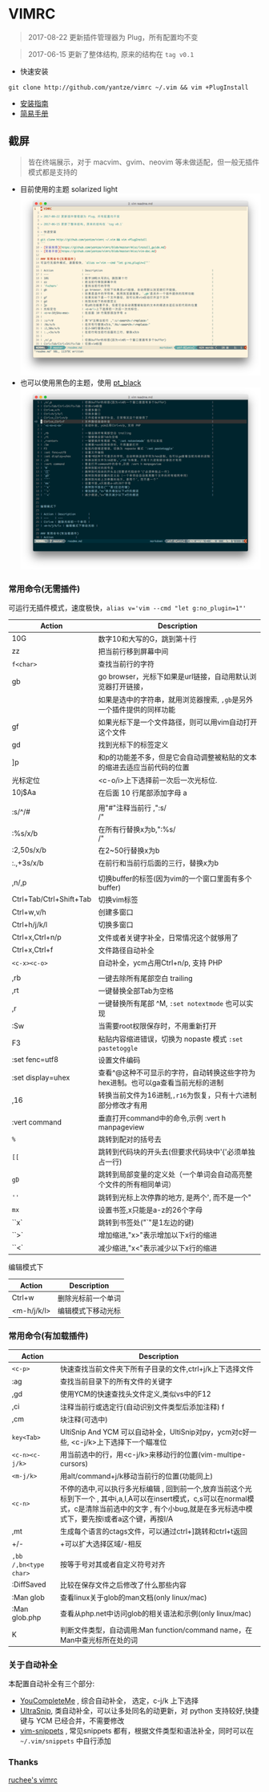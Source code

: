 # VIMRC

> 2017-08-22 更新插件管理器为 Plug，所有配置均不变

> 2017-06-15 更新了整体结构, 原来的结构在 `tag v0.1`

- 快速安装
```
git clone http://github.com/yantze/vimrc ~/.vim && vim +PlugInstall
```
- [安装指南](https://github.com/yantze/vimrc/blob/master/misc/install_guide.md)
- [简易手册](https://github.com/yantze/vimrc/blob/master/misc/vim-doc.md)

## 截屏
> 皆在终端展示，对于 macvim、gvim、neovim 等未做适配，但一般无插件模式都是支持的

- 目前使用的主题 solarized light
![screenshot mac solarized light](misc/screenshot-mac.png)
- 也可以使用黑色的主题，使用 [pt_black](https://github.com/yantze/pt_black)
![screenshot mac pm2 dark](misc/screenshot-mac-pm2-dark.png)

### 常用命令(无需插件)
可运行无插件模式，速度极快，`alias v='vim --cmd "let g:no_plugin=1"'`

| Action                  | Description                                                                     |
| ---                     | ---                                                                             |
| 10G                     | 数字10和大写的G，跳到第十行                                                     |
| zz                      | 把当前行移到屏幕中间                                                            |
| `f<char>`               | 查找当前行的字符                                                                |
| gb                      | go browser，光标下如果是url链接，自动用默认浏览器打开链接，                     |
|                         | 如果是选中的字符串，就用浏览器搜索, `,gb`是另外一个插件提供的同样功能           |
| gf                      | 如果光标下是一个文件路径，则可以用vim自动打开这个文件                           |
| gd                      | 找到光标下的标签定义                                                            |
| ]p                      | 和p的功能差不多，但是它会自动调整被粘贴的文本的缩进去适应当前代码的位置         |
| 光标定位                | <c-o/i>上下选择前一次后一次光标位.                                              |
| <c-v>10j$Aa<esc>        | 在后面 10 行尾部添加字母 a                                                      |
|                         |                                                                                 |
| :s/^/#                  | 用"#"注释当前行 ,":s/<search>/<replace>"                                        |
| :%s/x/b                 | 在所有行替换x为b,":%s/<search>/<replace>"                                       |
| :2,50s/x/b              | 在2~50行替换x为b                                                                |
| :.,+3s/x/b              | 在前行和当前行后面的三行，替换x为b                                              |
|                         |                                                                                 |
| ,n/,p                   | 切换buffer的标签(因为vim的一个窗口里面有多个buffer)                             |
| Ctrl+Tab/Ctrl+Shift+Tab | 切换vim标签                                                                     |
| Ctrl+w,v/h              | 创建多窗口                                                                      |
| Ctrl+h/j/k/l            | 切换多窗口                                                                      |
| Ctrl+x,Ctrl+n/p         | 文件或者关键字补全，日常情况这个就够用了                                        |
| Ctrl+x,Ctrl+f           | 文件路径自动补全                                                                |
| `<c-x><c-o>`            | 自动补全，ycm占用Ctrl+n/p, 支持 PHP                                             |
|                         |                                                                                 |
| ,rb                     | 一键去除所有尾部空白 trailing                                                   |
| ,rt                     | 一键替换全部Tab为空格                                                           |
| ,r<enter>               | 一键替换所有尾部 ^M, `:set notextmode` 也可以实现                               |
| :Sw                     | 当需要root权限保存时，不用重新打开                                              |
| F3                      | 粘贴内容缩进错误，切换为 nopaste 模式 `:set pastetoggle`                        |
| :set fenc=utf8          | 设置文件编码                                                                    |
| :set display=uhex       | 查看^@这种不可显示的字符，自动转换这些字符为hex进制。也可以ga查看当前光标的进制 |
| ,16                     | 转换当前文件为16进制,`,r16`为恢复，只有十六进制部分修改才有用                   |
| :vert command           | 垂直打开command中的命令,示例 :vert h manpageview                                |
| `%`                     | 跳转到配对的括号去                                                              |
| `[[`                    | 跳转到代码块的开头去(但要求代码块中'{'必须单独占一行)                           |
| `gD`                    | 跳转到局部变量的定义处（一个单词会自动高亮整个文件的所有相同单词）              |
| `''`                    | 跳转到光标上次停靠的地方, 是两个', 而不是一个"                                  |
| `mx`                    | 设置书签,x只能是a-z的26个字母                                                   |
| ``x`                    | 跳转到书签处("`"是1左边的键)                                                    |
| ``>`                    | 增加缩进,"x>"表示增加以下x行的缩进                                              |
| ``<`                    | 减少缩进,"x<"表示减少以下x行的缩进                                              |


编辑模式下

| Action | Description        |
| ---    | ---                |
| Ctrl+w | 删除光标前一个单词 |
| <m-h/j/k/l> | 编辑模式下移动光标 |

### 常用命令(有加载插件)
| Action              | Description                                                                                                                                                                                                                  |
| ---                 | ---                                                                                                                                                                                                                          |
| `<c-p>`               | 快速查找当前文件夹下所有子目录的文件,ctrl+j/k上下选择文件                                                                                                                                                                    |
| :ag                 | 查找当前目录下的所有文件的关键字                                                                                                                                                                                             |
| ,gd                 | 使用YCM的快速查找头文件定义,类似vs中的F12                                                                                                                                                                                    |
| ,ci                 | 注释当前行或选定行(自动识别文件类型后添加注释)                                                                                                             f                                                                 |
| ,cm                 | 块注释(可选中)                                                                                                                                                                                                               |
| `key<Tab>`            | UltiSnip And YCM 可以自动补全，UltiSnip对py，ycm对c好一些, <c-j/k>上下选择下一个瞄准位                                                                                                                                       |
| `<c-n><c-j/k>`        | 用<c-n>当前选中的行，用<c-j/k>来移动行的位置(vim-multipe-cursors)                                                                                                                                                            |
| `<m-j/k>`             | 用alt/command+j/k移动当前行的位置(功能同上)                                                                                                                                                                                  |
| `<c-n>`               | 不停的选中<c-n>,可以执行多光标编辑 , <c-p>回到前一个,<c-x>放弃当前这个光标到下一个 , 其中i,a,I,A可以在insert模式，c,s可以在normal模式，c是清除当前选中的文字 , 有个小bug,就是在多光标选中模式下，要先按i或者a这个键，再按I/A |
| ,mt                 | 生成每个语言的ctags文件，可以通过ctrl+]跳转和ctrl+t返回                                                                                                                                                                      |
| +/-                 | +可以扩大选择区域/-相反                                                                                                                                                                                                      |
| `,bb /,bn<type char>` | 按等于号对其或者自定义符号对齐                                                                                                                                                                                               |
| :DiffSaved          | 比较在保存文件之后修改了什么那些内容                                                                                                                                                                                         |
| :Man glob           | 查看linux关于glob的man文档(only linux/mac)                                                                                                                                                                                   |
| :Man glob.php       | 查看从php.net中访问glob的相关语法和示例(only linux/mac)                                                                                                                                                                      |
| K                   | 判断文件类型，自动调用:Man function/command name，在Man中查光标所在处的词                                                                                                                                                    |


### 关于自动补全
本配置自动补全有三个部分:
- [YouCompleteMe](https://github.com/Valloric/YouCompleteMe) , 综合自动补全， <tab>选定，c-j/k 上下选择
- [UltraSnip](https://github.com/SirVer/ultisnips), 类自动补全，可以让多处同名的动更新，对 python 支持较好,快捷键与 YCM 已经合并，不需要修改
- [vim-snippets](https://github.com/honza/vim-snippets) , 常见snippets 都有，根据文件类型和语法补全，同时可以在 `~/.vim/snippets` 中自行添加

### Thanks
[ruchee's vimrc](https://github.com/ruchee/vimrc)

